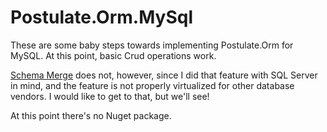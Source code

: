 # Postulate.Orm.MySql

These are some baby steps towards implementing Postulate.Orm for MySQL. At this point, basic Crud operations work.

[Schema Merge](https://github.com/adamosoftware/Postulate.Orm/wiki/Schema-Merge) does not, however, since I did that feature with SQL Server in mind, and the feature is not properly virtualized for other database vendors. I would like to get to that, but we'll see!

At this point there's no Nuget package.
